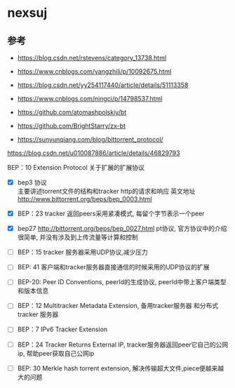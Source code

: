 # nexsuj


## 参考
* https://blog.csdn.net/rstevens/category_13738.html
* https://www.cnblogs.com/yangzhili/p/10092675.html
* https://blog.csdn.net/yy254117440/article/details/51113358
* https://www.cnblogs.com/ningci/p/14798537.html
* https://github.com/atomashpolskiy/bt
* https://github.com/BrightStarry/zx-bt

* https://sunyunqiang.com/blog/bittorrent_protocol/

https://blog.csdn.net/u010087886/article/details/46829793

BEP：10 Extension Protocol
关于扩展的扩展协议

- [x]  bep3 协议  
  主要讲述torrent文件的结构和tracker http的请求和响应
英文地址 http://www.bittorrent.org/beps/bep_0003.html
  
- [x] BEP：23
  tracker 返回peers采用紧凑模式, 每留个字节表示一个peer

- [x] bep27
  http://bittorrent.org/beps/bep_0027.html
  pt协议, 官方协议中的介绍很简单, 并没有涉及到上传流量等计算和控制

- [ ]  BEP：15
  tracker 服务器采用UDP协议,减少压力

- [ ]  BEP:	41
  客户端和tracker服务器直接通信的时候采用的UDP协议的扩展

- [ ]  BEP-20: Peer ID Conventions,
  peerId的生成协议, peerId中带上客户端类型和版本信息

- [ ]  BEP：12
  Multitracker Metadata Extension,
  备用tracker服务器 和分布式tracker 服务器

- [ ]   BEP：7
  IPv6 Tracker Extension

- [ ]   BEP：24
  Tracker Returns External IP,
  tracker服务器返回peer它自己的公网ip, 帮助peer获取自己公网ip

- [ ]   BEP: 30
  Merkle hash torrent extension,
  解决传输超大文件,piece便越来越大的问题